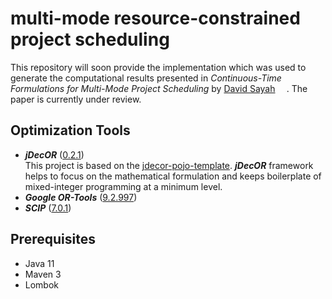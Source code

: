 # multi-mode resource-constrained project scheduling

This repository will soon provide the implementation which was used to generate the computational results presented in 
_Continuous-Time Formulations for Multi-Mode Project Scheduling_ by <a href="https://orcid.org/0000-0002-8977-9414">David
Sayah<img  src="https://orcid.org/sites/default/files/images/orcid_16x16.png" style="width:1em;margin-left:.3em;"></a>.
The paper is currently under review.

## Optimization Tools

* __*jDecOR*__ ([0.2.1](https://maven.optimal-solution.org/service/rest/repository/browse/releases/org/optsol/jdecor/)) <br>
  This project is based on the [jdecor-pojo-template](https://github.com/OPTIMAL-SOLUTION-org/jdecor-pojo-template). __*jDecOR*__ framework helps to focus on the mathematical formulation and keeps boilerplate of mixed-integer programming at a minimum level.
* __*Google OR-Tools*__ ([9.2.997](https://developers.google.com/optimization/support/release_notes))
* __*SCIP*__ ([7.0.1](https://www.scipopt.org/doc-7.0.1/html/))

## Prerequisites

* Java 11
* Maven 3
* Lombok
